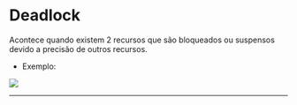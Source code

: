 # Deadlock 

Acontece quando existem 2 recursos que são bloqueados ou suspensos devido a precisão de outros recursos.


- Exemplo:

<img src="https://github.com/JoaoIto/Sistemas-De-Informacao/blob/main/4Per%C3%ADodo/Sistemas%20Operacionais/A2/parte1/deadlock/SmartSelect_20240506_084548_Samsung%20Notes.jpg"/>

---
